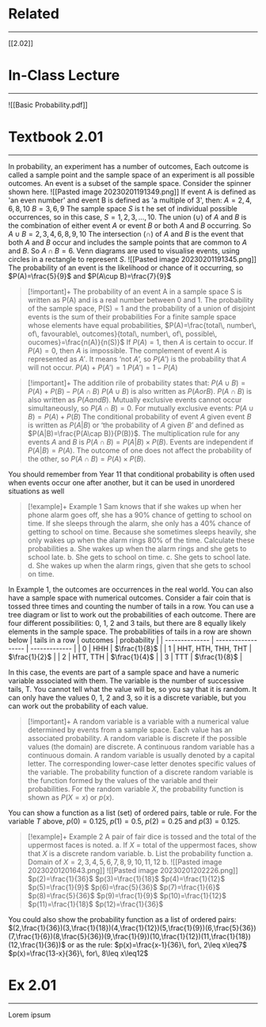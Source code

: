 # Related
---
[[2.02]]

# In-Class Lecture
---
![[Basic Probability.pdf]]

# Textbook 2.01
---
In probability, an experiment has a number of outcomes, Each outcome is called a sample point and the sample space of an experiment is all possible outcomes. An event is a subset of the sample space.
Consider the spinner shown here.
![[Pasted image 20230201191349.png]]
If event A is defined as 'an even number' and event B is defined as 'a multiple of 3', then:
$A={2,4,6,8,10}$
$B={3,6,9}$
The sample space $S$ is t he set of individual possible occurrences, so in this case, $S={1,2,3,...,10}$.
The union ($\cup$) of $A$ and $B$ is the combination of either event $A$ or event $B$ or both $A$ and $B$
occurring. So $A\cup B={2,3,4,6,8,9,10}$
The intersection ($\cap$) of $A$ and $B$ is the event that both $A$ and $B$ occur and includes the sample points that are common to $A$ and $B$. So $A\cap B = {6}$.
Venn diagrams are used to visualise events, using circles in a rectangle to represent $S$.
![[Pasted image 20230201191345.png]]
The probability of an event is the likelihood or chance of it occurring, so $P(A)=\frac{5}{9}$ and $P(A\cup B)=\frac{7}{9}$
>[!important]+
>The probability of an event A in a sample space S is written as P(A) and is a real number between 0 and 1. The probability of the sample space, P(S) = 1 and the probability of a union of disjoint events is the sum of their probabilities
>For a finite sample space whose elements have equal probabilities,
>$P(A)=\frac{total\, number\, of\, favourable\, outcomes}{total\, number\, of\, possible\, oucomes}=\frac{n(A)}{n(S)}$
>If $P(A)=1$, then $A$ is certain to occur.
>If $P(A)=0$, then $A$ is impossible.
>The complement of event $A$ is represented as $A'$. It means ‘not $A$’, so $P(A')$ is the probability that $A$ will not occur.
>$P(A)+P(A')=1$
>$P(A')=1-P(A)$

>[!important]+
>The addition rile of probability states that:
>$P(A\cup B)=P(A)+P(B)-P(A\cap B)$
>$P(A\cup B)$ is also written as $P(A or B)$.
>$P(A\cap B)$ is also written as $P(A and B)$.
>Mutually exclusive events cannot occur simultaneously, so $P(A ∩ B) = 0$. For mutually exclusive events: $P(A ∪ B) = P(A) + P(B)$
>The conditional probability of event $A$ given event $B$ is written as $P(A|B)$ or ‘the probability of $A$ given $B$’ and defined as $P(A|B)=\frac{P(A\cap B)}{P(B)}$.
>The multiplication rule for any events $A$ and $B$ is $P(A\cap B)=P(A|B)\times P(B)$.
>Events are independent if $P(A|B) = P(A)$. The outcome of one does not affect the probability of the other, so $P(A ∩ B) = P(A) × P(B)$.

You should remember from Year 11 that conditional probability is often used when events occur one after another, but it can be used in unordered situations as well

>[!example]+ Example 1
>Sam knows that if she wakes up when her phone alarm goes off, she has a 90% chance of getting to school on time. If she sleeps through the alarm, she only has a 40% chance of getting to school on time. Because she sometimes sleeps heavily, she only wakes up when the alarm rings 80% of the time. Calculate these probabilities
>a. She wakes up when the alarm rings and she gets to school late.
>b. She gets to school on time.
>c. She gets to school late.
>d. She wakes up when the alarm rings, given that she gets to school on time.

In Example 1, the outcomes are occurrences in the real world. You can also have a sample space with numerical outcomes. Consider a fair coin that is tossed three times and counting the number of tails in a row. You can use a tree diagram or list to work out the probabilities of each outcome.
There are four different possibilities: 0, 1, 2 and 3 tails, but there are 8 equally likely elements in the sample space. The probabilities of tails in a row are shown below
| tails in a row | outcomes           | probability   |
| -------------- | ------------------ | ------------- |
| 0              | HHH                | $\frac{1}{8}$ |
| 1              | HHT, HTH, THH, THT | $\frac{1}{2}$ |
| 2              | HTT, TTH           | $\frac{1}{4}$ |
| 3              | TTT                | $\frac{1}{8}$              |

In this case, the events are part of a sample space and have a numeric variable associated with them. The variable is the number of successive tails, T. You cannot tell what the value will be, so you say that it is random. It can only have the values 0, 1, 2 and 3, so it is a discrete variable, but you can work out the probability of each value.
>[!important]+
>A random variable is a variable with a numerical value determined by events from a sample space. Each value has an associated probability. A random variable is discrete if the possible values (the domain) are discrete. A continuous random variable has a continuous domain.
>A random variable is usually denoted by a capital letter. The corresponding lower-case letter denotes specific values of the variable.
>The probability function of a discrete random variable is the function formed by the values of the variable and their probabilities. For the random variable $X$, the probability function is shown as $P(X = x)$ or $p(x)$.

You can show a function as a list (set) of ordered pairs, table or rule. For the variable $T$ above, $p(0) = 0.125$, $p(1) = 0.5$, $p(2) = 0.25$ and $p(3) = 0.125$.

>[!example]+ Example 2
>A pair of fair dice is tossed and the total of the uppermost faces is noted. 
>a. If $X$ = total of the uppermost faces, show that $X$ is a discrete random variable. 
>b. List the probability function
>a. Domain of $X={2,3,4,5,6,7,8,9,10,11,12}$
>b. ![[Pasted image 20230201201643.png]]
>![[Pasted image 20230201202226.png]]
>$p(2)=\frac{1}{36}$
>$p(3)=\frac{1}{18}$
>$p(4)=\frac{1}{12}$
>$p(5)=\frac{1}{9}$
>$p(6)=\frac{5}{36}$
>$p(7)=\frac{1}{6}$
>$p(8)=\frac{5}{36}$
>$p(9)=\frac{1}{9}$
>$p(10)=\frac{1}{12}$
>$p(11)=\frac{1}{18}$
>$p(12)=\frac{1}{36}$

You could also show the probability function as a list of ordered pairs:
$(2,\frac{1}{36})(3,\frac{1}{18})(4,\frac{1}{12})(5,\frac{1}{9})(6,\frac{5}{36})(7,\frac{1}{6})(8,\frac{5}{36})(9,\frac{1}{9})(10,\frac{1}{12})(11,\frac{1}{18})(12,\frac{1}{36})$
or as the rule:
$p(x)=\frac{x-1}{36}\, for\, 2\leq x\leq7$
$p(x)=\frac{13-x}{36}\, for\, 8\leq x\leq12$
# Ex 2.01
---
Lorem ipsum